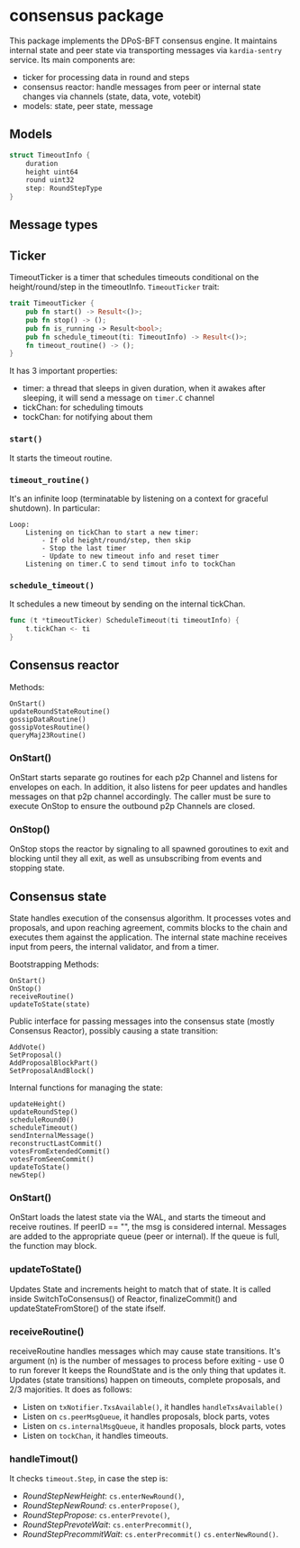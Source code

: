 # consensus package
This package implements the DPoS-BFT consensus engine. It maintains internal state and peer state via transporting messages via `kardia-sentry` service.
Its main components are:
- ticker for processing data in round and steps
- consensus reactor: handle messages from peer or internal state changes via channels (state, data, vote, votebit)
- models: state, peer state, message


## Models
```rust
struct TimeoutInfo {
    duration
    height uint64
    round uint32
    step: RoundStepType
}
```

## Message types

## Ticker
TimeoutTicker is a timer that schedules timeouts conditional on the height/round/step in the timeoutInfo.
`TimeoutTicker` trait: 
```rust
trait TimeoutTicker {
    pub fn start() -> Result<()>;
    pub fn stop() -> ();
    pub fn is_running -> Result<bool>;
    pub fn schedule_timeout(ti: TimeoutInfo) -> Result<()>;
    fn timeout_routine() -> ();
}
```
It has 3 important properties:
- timer: a thread that sleeps in given duration, when it awakes after sleeping, it will send a message on `timer.C` channel
- tickChan: for scheduling timouts
- tockChan: for notifying about them
### `start()`
It starts the timeout routine.
### `timeout_routine()`
It's an infinite loop (terminatable by listening on a context for graceful shutdown). In particular:
```
Loop:
    Listening on tickChan to start a new timer:
        - If old height/round/step, then skip
        - Stop the last timer
        - Update to new timeout info and reset timer
    Listening on timer.C to send timout info to tockChan
```
### `schedule_timeout()`
It schedules a new timeout by sending on the internal tickChan.
```go
func (t *timeoutTicker) ScheduleTimeout(ti timeoutInfo) {
	t.tickChan <- ti
}
```
##

## Consensus reactor
Methods:
```
OnStart()
updateRoundStateRoutine()
gossipDataRoutine()
gossipVotesRoutine()
queryMaj23Routine()
```
### OnStart()
OnStart starts separate go routines for each p2p Channel and listens for envelopes on each. In addition, it also listens for peer updates and handles messages on that p2p channel accordingly. The caller must be sure to execute OnStop to ensure the outbound p2p Channels are closed.

### OnStop()
OnStop stops the reactor by signaling to all spawned goroutines to exit and blocking until they all exit, as well as unsubscribing from events and stopping state.

## Consensus state
State handles execution of the consensus algorithm.
It processes votes and proposals, and upon reaching agreement, commits blocks to the chain and executes them against the application.
The internal state machine receives input from peers, the internal validator, and from a timer.

Bootstrapping Methods:
```
OnStart()
OnStop()
receiveRoutine()
updateToState(state)
```

Public interface for passing messages into the consensus state (mostly Consensus Reactor), possibly causing a state transition:
```
AddVote()
SetProposal()
AddProposalBlockPart()
SetProposalAndBlock()
```

Internal functions for managing the state:
```
updateHeight()
updateRoundStep()
scheduleRound0()
scheduleTimeout()
sendInternalMessage()
reconstructLastCommit()
votesFromExtendedCommit()
votesFromSeenCommit()
updateToState()
newStep()
```

### OnStart()
OnStart loads the latest state via the WAL, and starts the timeout and receive routines. If peerID == "", the msg is considered internal. Messages are added to the appropriate queue (peer or internal). If the queue is full, the function may block.

### updateToState()
Updates State and increments height to match that of state. It is called inside SwitchToConsensus() of Reactor, finalizeCommit() and updateStateFromStore() of the state ifself.

### receiveRoutine()
receiveRoutine handles messages which may cause state transitions.
It's argument (n) is the number of messages to process before exiting - use 0 to run forever
It keeps the RoundState and is the only thing that updates it.
Updates (state transitions) happen on timeouts, complete proposals, and 2/3 majorities.
It does as follows:
- Listen on `txNotifier.TxsAvailable()`, it handles `handleTxsAvailable()`
- Listen on `cs.peerMsgQueue`, it handles proposals, block parts, votes
- Listen on `cs.internalMsgQueue`, it handles proposals, block parts, votes
- Listen on `tockChan`, it handles timeouts.

### handleTimout()
It checks `timeout.Step`, in case the step is:
- *RoundStepNewHeight*: `cs.enterNewRound()`,
- *RoundStepNewRound*: `cs.enterPropose()`,
- *RoundStepPropose*: `cs.enterPrevote()`,
- *RoundStepPrevoteWait*: `cs.enterPrecommit()`,
- *RoundStepPrecommitWait*: `cs.enterPrecommit()` `cs.enterNewRound()`.